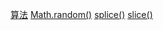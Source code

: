 [算法](https://jirengu.github.io/algorithm-you-should-know/zh-cn/)
[Math.random()](https://developer.mozilla.org/zh-CN/docs/Web/JavaScript/Reference/Global_Objects/Math/random)
[splice()](https://developer.mozilla.org/zh-CN/docs/Web/JavaScript/Reference/Global_Objects/Array/splice)
[slice()](https://developer.mozilla.org/zh-CN/docs/Web/JavaScript/Reference/Global_Objects/Array/slice)
